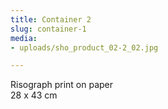 ```yaml
---
title: Container 2
slug: container-1
media:
- uploads/sho_product_02-2_02.jpg

---
```

Risograph print on paper  
28 x 43 cm